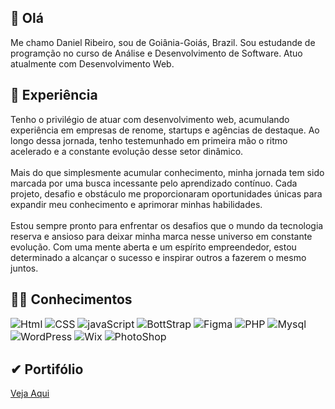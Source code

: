 ## 👋 Olá

Me chamo Daniel Ribeiro, sou de Goiânia-Goiás, Brazil. Sou estudande de programção no curso de Análise e Desenvolvimento de Software. Atuo atualmente com Desenvolvimento Web. 

## 🚀 Experiência

Tenho o privilégio de atuar com desenvolvimento web, acumulando experiência em empresas de renome, startups e agências de destaque. Ao longo dessa jornada, tenho testemunhado em primeira mão o ritmo acelerado e a constante evolução desse setor dinâmico.
<br><br>
Mais do que simplesmente acumular conhecimento, minha jornada tem sido marcada por uma busca incessante pelo aprendizado contínuo. Cada projeto, desafio e obstáculo me proporcionaram oportunidades únicas para expandir meu conhecimento e aprimorar minhas habilidades.
<br><br>
Estou sempre pronto para enfrentar os desafios que o mundo da tecnologia reserva e ansioso para deixar minha marca nesse universo em constante evolução. Com uma mente aberta e um espírito empreendedor, estou determinado a alcançar o sucesso e inspirar outros a fazerem o mesmo juntos.

## 👩‍💻 Conhecimentos


<img src="https://via.placeholder.com/90x40/f03611/ffffff?text=Html" alt="Html" style="font-size: 16;"> <img src="https://via.placeholder.com/90x40/005eeb/ffffff?text=CSS" alt="CSS" style="font-size: 16;"> <img src="https://via.placeholder.com/90x40/ebc400/ffffff?text=JavaS" alt="javaScript" style="font-size: 16;"> <img src="https://via.placeholder.com/90x40/b342f5/ffffff?text=BootS" alt="BottStrap" style="font-size: 16;"> <img src="https://via.placeholder.com/90x40/b300bd/ffffff?text=Figma" alt="Figma" style="font-size: 16;"> <img src="https://via.placeholder.com/90x40/3392ff/ffffff?text=PHP" alt="PHP" style="font-size: 16;">
 <img src="https://via.placeholder.com/90x40/f79205/ffffff?text=Mysql" alt="Mysql" style="font-size: 16;">  <img src="https://via.placeholder.com/90x40/039c00/ffffff?text=WordPress" alt="WordPress" style="font-size: 16;"> <img src="https://via.placeholder.com/90x40/8a0000/ffffff?text=Wix" alt="Wix" style="font-size: 16;"> <img src="https://via.placeholder.com/90x40/021dcc/ffffff?text=PhotoShop" alt="PhotoShop" style="font-size: 16;"> 

## ✔ Portifólio

<a href="https://danielpribeiro.github.io/MeuPortifolio/">Veja Aqui</a>





<!--
**DanielpRibeiro/DanielpRibeiro** is a ✨ _special_ ✨ repository because its `README.md` (this file) appears on your GitHub profile.

Here are some ideas to get you started:

- 🔭 I’m currently working on ...
- 🌱 I’m currently learning ...
- 👯 I’m looking to collaborate on ...
- 🤔 I’m looking for help with ...
- 💬 Ask me about ...
- 📫 How to reach me: ...
- 😄 Pronouns: ...
- ⚡ Fun fact: ...
-->
